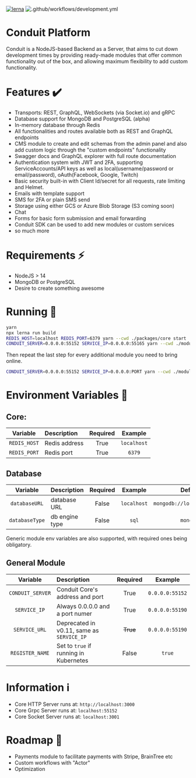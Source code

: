 [![lerna](https://img.shields.io/badge/maintained%20with-lerna-cc00ff.svg)](https://lerna.js.org/)
![.github/workflows/development.yml](https://github.com/Quintessential-SFT/conduit/workflows/.github/workflows/development.yml/badge.svg?branch=master)

# Conduit Platform

Conduit is a NodeJS-based Backend as a Server, that aims to cut down development times
by providing ready-made modules that offer common functionality out of the box, and allowing
maximum flexibility to add custom functionality.

# Features ✔️

- Transports: REST, GraphQL, WebSockets (via Socket.io) and gRPC
- Database support for MongoDB and PostgreSQL (alpha)
- In-memory database through Redis
- All functionalities and routes available both as REST and GraphQL endpoints
- CMS module to create and edit schemas from the admin panel and also 
  add custom logic through the "custom endpoints" functionality
- Swagger docs and GraphQL explorer with full route documentation
- Authentication system with JWT and 2FA, supporting ServiceAccounts/API keys as well as
local(username/password or email/password), oAuth(Facebook, Google, Twitch)
- Basic security built-in with Client Id/secret for all requests, rate limiting and Helmet.
- Emails with template support
- SMS for 2FA or plain SMS send
- Storage using either GCS or Azure Blob Storage (S3 coming soon)
- Chat
- Forms for basic form submission and email forwarding
- Conduit SDK can be used to add new modules or custom services
- so much more

# Requirements ⚡

- NodeJS > 14
- MongoDB or PostgreSQL
- Desire to create something awesome

# Running 🔨

```sh
yarn
npx lerna run build
REDIS_HOST=localhost REDIS_PORT=6379 yarn --cwd ./packages/core start
CONDUIT_SERVER=0.0.0.0:55152 SERVICE_IP=0.0.0.0:55165 yarn --cwd ./modules/database start
```

Then repeat the last step for every additional module you need to bring online.

```sh
CONDUIT_SERVER=0.0.0.0:55152 SERVICE_IP=0.0.0.0:PORT yarn --cwd ./modules/MODULE start
```

# Environment Variables 📃 <a name="env-vars"></a>

## Core:

|  Variable        |  Description   | Required |  Example        |
| :--------------: | :------------- | :------: | :-------------: |
| `REDIS_HOST`     | Redis address  |   True   | `localhost`     |
| `REDIS_PORT`     | Redis port     |   True   | `6379`          |

## Database

|  Variable        |  Description   | Required |  Example        |  Default                    |
| :--------------: | :------------- | :------: | :-------------: | :-------------------------: |
| `databaseURL`    | database URL   |  False   | `localhost`     | `mongodb://localhost:27017` |         |
| `databaseType`   | db engine type |  False   | `sql`           | `mongodb`                   |

Generic module env variables are also supported, with required ones being obligatory.

## General Module

|  Variable        |  Description                              | Required |  Example        |
| :--------------: | :---------------------------------------- | :------: | :-------------: |
| `CONDUIT_SERVER` | Conduit Core's address and port           |   True   | `0.0.0.0:55152` |
| `SERVICE_IP`     | Always 0.0.0.0 and a port numer           |   True   | `0.0.0.0:55190` |
| `SERVICE_URL`    | Deprecated in v0.11, same as `SERVICE_IP` | ~~True~~ | `0.0.0.0:55190` |
| `REGISTER_NAME`  | Set to `true` if running in Kubernetes    |   False  | `true`          |

# Information ℹ️

- Core HTTP Server runs at: `http://localhost:3000`
- Core Grpc Server runs at: `localhost:55152`
- Core Socket Server runs at: `localhost:3001`

# Roadmap 🏁

- Payments module to facilitate payments with Stripe, BrainTree etc
- Custom workflows with "Actor"
- Optimization
